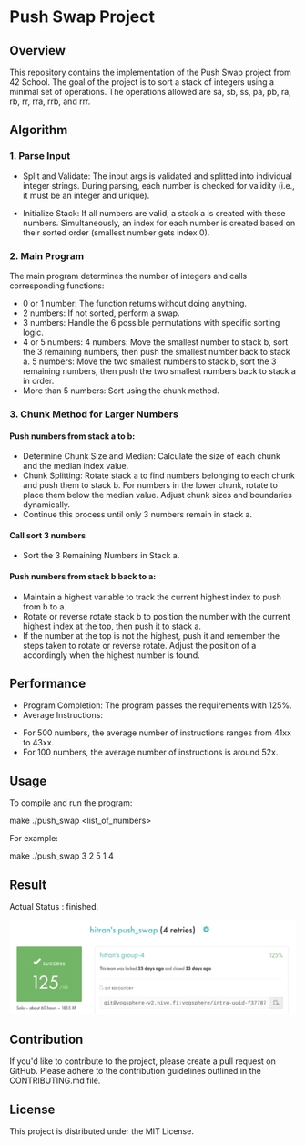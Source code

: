 # Push Swap Project

## Overview
This repository contains the implementation of the Push Swap project from 42 School. The goal of the project is to sort a stack of integers using a minimal set of operations. The operations allowed are sa, sb, ss, pa, pb, ra, rb, rr, rra, rrb, and rrr.

## Algorithm
### 1. Parse Input
- Split and Validate: The input args is validated and  splitted into individual integer strings. During parsing, each number is checked for validity (i.e., it must be an integer and unique).

- Initialize Stack: If all numbers are valid, a stack a is created with these numbers. Simultaneously, an index for each number is created based on their sorted order (smallest number gets index 0).

### 2. Main Program
The main program determines the number of integers and calls corresponding functions:

- 0 or 1 number: The function returns without doing anything.
- 2 numbers: If not sorted, perform a swap.
- 3 numbers: Handle the 6 possible permutations with specific sorting logic.
- 4 or 5 numbers: 4 numbers: Move the smallest number to stack b, sort the 3 remaining numbers, then push the smallest number back to stack a. 5 numbers: Move the two smallest numbers to stack b, sort the 3 remaining numbers, then push the two smallest numbers back to stack a in order.
- More than 5 numbers: Sort using the chunk method.

### 3. Chunk Method for Larger Numbers

#### Push numbers from stack a to b:
- Determine Chunk Size and Median: Calculate the size of each chunk and the median index value.
- Chunk Splitting: Rotate stack a to find numbers belonging to each chunk and push them to stack b. For numbers in the lower chunk, rotate to place them below the median value. Adjust chunk sizes and boundaries dynamically.
- Continue this process until only 3 numbers remain in stack a.

#### Call sort 3 numbers
- Sort the 3 Remaining Numbers in Stack a.

#### Push numbers from stack b back to a:
- Maintain a highest variable to track the current highest index to push from b to a.
- Rotate or reverse rotate stack b to position the number with the current highest index at the top, then push it to stack a.
- If the number at the top is not the highest, push it and remember the steps taken to rotate or reverse rotate. Adjust the position of a accordingly when the highest number is found.

## Performance
- Program Completion: The program passes the requirements with 125%.
- Average Instructions:
 + For 500 numbers, the average number of instructions ranges from 41xx to 43xx.
 + For 100 numbers, the average number of instructions is around 52x.

## Usage
To compile and run the program:

make
./push_swap <list_of_numbers>

For example:

make
./push_swap 3 2 5 1 4

## Result
Actual Status : finished.

![Push_swap Result](https://github.com/tranhieutrung/images/blob/830492ba71274c5695c8f6cec8e80ff7f3ec39ba/push_swap_result.png)

## Contribution
If you'd like to contribute to the project, please create a pull request on GitHub. Please adhere to the contribution guidelines outlined in the CONTRIBUTING.md file.

## License
This project is distributed under the MIT License.
